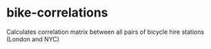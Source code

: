 bike-correlations
=================

Calculates correlation matrix between all pairs of bicycle hire stations (London and NYC)

